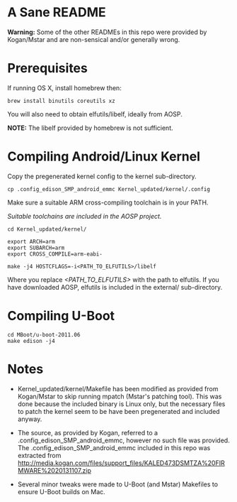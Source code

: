 A Sane README
===

**Warning:** Some of the other READMEs in this repo were provided by Kogan/Mstar and are non-sensical and/or generally wrong.

Prerequisites
===

If running OS X, install homebrew then:

    brew install binutils coreutils xz

You will also need to obtain elfutils/libelf, ideally from AOSP.

__NOTE:__ The libelf provided by homebrew is not sufficient.

Compiling Android/Linux Kernel
===

Copy the pregenerated kernel config to the kernel sub-directory.

    cp .config_edison_SMP_android_emmc Kernel_updated/kernel/.config

Make sure a suitable ARM cross-compiling toolchain is in your PATH.

_Suitable toolchains are included in the AOSP project._ 

    cd Kernel_updated/kernel/
    
    export ARCH=arm
    export SUBARCH=arm
    export CROSS_COMPILE=arm-eabi-
    
    make -j4 HOSTCFLAGS=-i<PATH_TO_ELFUTILS>/libelf

Where you replace *&lt;PATH\_TO\_ELFUTILS&gt;* with the path to elfutils. If you have downloaded AOSP, elfutils is included in the external/ sub-directory.

Compiling U-Boot
===

    cd MBoot/u-boot-2011.06
    make edison -j4

Notes
===

 * Kernel_updated/kernel/Makefile has been modified as provided from Kogan/Mstar to skip running mpatch (Mstar's patching tool). This was done because the included binary is Linux only, but the necessary files to patch the kernel seem to be have been pregenerated and included anyway.

 * The source, as provided by Kogan, referred to a .config_edison_SMP_android_emmc, however no such file was provided. The .config_edison_SMP_android_emmc included in this repo was extracted from http://media.kogan.com/files/support_files/KALED473DSMTZA%20FIRMWARE%2020131107.zip

 * Several minor tweaks were made to U-Boot (and Mstar) Makefiles to ensure U-Boot builds on Mac.
